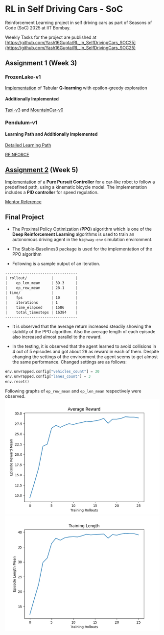 # RL in Self Driving Cars - SoC
Reinforcement Learning project in self driving cars as part of Seasons of Code (SoC) 2025 at IIT Bombay.

Weekly Tasks for the project are published at [https://github.com/Yash16Gupta/RL_in_SelfDrivingCars_SOC25](https://github.com/Yash16Gupta/RL_in_SelfDrivingCars_SOC25)

## Assignment 1 (Week 3)
### FrozenLake-v1
[Implementation](./assignment_1/frozenlake.py) of Tabular **Q-learning** with epsilon-greedy exploration

#### Additionally Implemented
[Taxi-v3](https://github.com/kadapallaNithin/mini_projects/blob/master/RL/q_learning/taxi.py) and
[MountainCar-v0](https://github.com/kadapallaNithin/mini_projects/blob/master/RL/q_learning/MountainCar-v0/README.md)

### Pendulum-v1

#### Learning Path and Additionally Implemented
[Detailed Learning Path](./assignment_1/learning_path.md)

[REINFORCE]()
## [Assignment 2](./assignment_2/README.md) (Week 5)
[Implementation](./assignment_2/Assignment2.py) of a **Pure Pursuit Controller** for a car-like robot to follow a predefined path, using a kinematic bicycle
model. The implementation includes a **PID controller** for speed regulation.

[Mentor Reference](https://github.com/AtsushiSakai/PythonRobotics/blob/master/PathTracking/pure_pursuit/pure_pursuit.py)

## Final Project
- The Proximal Policy Optimization (**PPO**) algorithm which is one of the **Deep Reinforcement Learning** algorithms is used to train an autonomous driving agent in the `highway-env` simulation environment.

- The Stable-Baselines3 package is used for the implementation of the PPO algorithm
- Following is a sample output of an iteration.
```
---------------------------------
| rollout/           |          |
|    ep_len_mean     | 39.3     |
|    ep_rew_mean     | 28.1     |
| time/              |          |
|    fps             | 10       |
|    iterations      | 1        |
|    time_elapsed    | 1586     |
|    total_timesteps | 16384    |
---------------------------------
```

- It is observed that the average return increased steadily showing the stability of the PPO algorithm. Also the average length of each episode also increased almost parallel to the reward.

- In the testing, it is observed that the agent learned to avoid collisions in 4 out of 5
episodes and got about 29 as reward in each of them. Despite changing the settings of the
environment the agent seems to get almost the same performance. Changed settings are
as follows:
```python
env.unwrapped.config["vehicles_count"] = 30
env.unwrapped.config["lanes_count"] = 3
env.reset()
```

Following graphs of `ep_rew_mean` and `ep_len_mean` respectively were observed.
![](./final/avg_reward.png)
![](./final/training_length.png)
